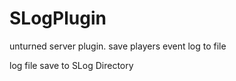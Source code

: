 # SLogPlugin

unturned server plugin. save players event log to file

log file save to SLog Directory
